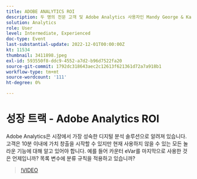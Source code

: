 ```yaml
---
title: ADOBE ANALYTICS ROI
description: 두 명의 전문 고객 및 Adobe Analytics 사용자인 Mandy George & Kaya Walton에게 관심을 가져 주시기 바랍니다. 각 사용자는 최고의 Adobe Analytics 팁과 요령을 공유합니다. 이들의 세션에서는 실시간으로 질문할 수 있는 기회가 이어진다. 놓치고 싶지 않겠지
solution: Analytics
role: User
level: Intermediate, Experienced
doc-type: Event
last-substantial-update: 2022-12-01T00:00:00Z
kt: 11534
thumbnail: 3411898.jpeg
exl-id: 593550f8-ddc9-4552-a7d2-b96d7522fa20
source-git-commit: 1792dc318643aec2c12613f621361d72a7a918b1
workflow-type: tm+mt
source-wordcount: '111'
ht-degree: 0%

---
```


# 성장 트랙 - Adobe Analytics ROI

Adobe Analytics은 시장에서 가장 성숙한 디지털 분석 솔루션으로 알려져 있습니다. 고객은 10분 이내에 가치 창출을 시작할 수 있지만 현재 사용하지 않을 수 있는 모든 놀라운 기능에 대해 알고 있어야 합니다. 예를 들어 카운터 eVar를 마지막으로 사용한 것은 언제입니까? 목록 변수에 분류 규칙을 적용하고 있습니까?

>[!VIDEO](https://video.tv.adobe.com/v/3411898/?quality=12&learn=on)
